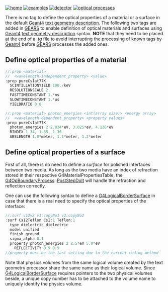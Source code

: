 [![home](https://img.shields.io/badge/gears-home-blue?style=flat)](../../..)
[![examples](https://img.shields.io/badge/gears-examples-green?style=flat)](../..)
[![detector](https://img.shields.io/badge/detector-construction-orange?style=flat)](..)
[![optical processes](https://img.shields.io/badge/optical-processes-red?style=flat)](../../physics#optical-processes)

There is no tag to define the optical properties of a material or a surface in the default [Geant4][] [text geometry description][tg]. The following two tags are added in [GEARS][] to enable definition of optical materials and surfaces using [Geant4][] [text geometry description][tg] syntax. **NOTE** that they need to be placed at the end of a _.tg_ file to avoid interrupting the processing of known tags by [Geant4][] before [GEARS][] processes the added ones.

## Define optical properties of a material

~~~cpp
//:prop <material>
//  <wavelength-independent_property> <value>
:prop pureCsIat77K
  SCINTILLATIONYIELD 100./keV
  RESOLUTIONSCALE 2.
  FASTTIMECONSTANT 1.*ns
  SLOWTIMECONSTANT 1.*us
  YIELDRATIO 0.8

//:prop <material> photon_energies <int(array size)> <energy array>
//  <wavelength-dependent_property> <property values>
:prop pureCsIat77K
  photon_energies 2 2.034*eV, 3.025*eV, 4.136*eV
  RINDEX 1.34, 1.35, 1.36
  ABSLENGTH 1.0*meter, 1.1*meter, 1.2*meter
~~~

## Define optical properties of a surface

First of all, there is no need to define a *surface* for polished interfaces between two media. As long as the two media have an index of refraction stored in their respective G4MaterialPropertiesTable, the [G4OpBoundaryProcess][]::[PostStepDoIt][] will handle the refraction and reflection correctly.

One can use the following syntax to define a [G4LogicalBorderSurface][] in case that there is a real need to specify the optical properties of the interface:

~~~cpp
//:surf v12v2 v1:copyNo1 v2:copyNo2
:surf CsI2Teflon CsI:1 Teflon:1
  type dielectric_dielectric
  model unified
  finish ground
  sigma_alpha 0.1
  property photon_energies 2 2.5*eV 5.0*eV
    REFLECTIVITY 0.9 0.9
//property must be the last setting due to the current coding method
~~~

Note that physics volumes from the same logical volume created by the text geometry processor share the same name as their logical volume. Since [G4LogicalBorderSurface][] requires pointers to the two physical volumes beside, a unique copy number has to be attached to the volume name to uniquely identify the physics volume.

[GEARS]: http://physino.xyz/gears
[tg]: {{site.g4doc}}/Detector/Geometry/geomASCII.html
[Geant4]: http://geant4.cern.ch
[G4OpBoundaryProcess]: http://www-geant4.kek.jp/lxr/source//processes/optical/include/G4OpBoundaryProcess.hh
[PostStepDoIt]: http://www.apc.univ-paris7.fr/~franco/g4doxy4.10/html/class_g4_op_boundary_process.html#a70a65cc5127a05680a0c4679f8300871
[G4LogicalBorderSurface]: http://www-geant4.kek.jp/lxr/source/geometry/volumes/include/G4LogicalBorderSurface.hh
